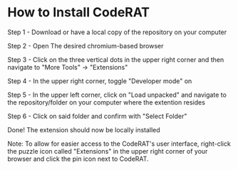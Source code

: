 # How to Install CodeRAT


Step 1 - Download or have a local copy of the repository on your computer

Step 2 - Open The desired chromium-based browser

Step 3 - Click on the three vertical dots in the upper right corner and then navigate to "More Tools" -> "Extensions"

Step 4 - In the upper right corner, toggle "Developer mode" on

Step 5 - In the upper left corner, click on "Load unpacked" and navigate to the repository/folder on your computer where the extention resides

Step 6 - Click on said folder and confirm with "Select Folder"

Done! The extension should now be locally installed

Note: To allow for easier access to the CodeRAT's user interface, right-click the puzzle icon called "Extensions" in the upper right corner of your browser and click the pin icon next to CodeRAT.